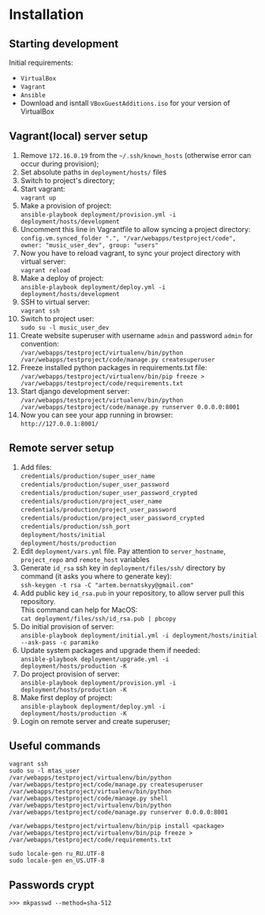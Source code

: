 Installation
============

Starting development
--------------------

Initial requirements:  

* `VirtualBox`  
* `Vagrant`  
* `Ansible`   
* Download and isntall `VBoxGuestAdditions.iso` for your version of VirtualBox


Vagrant(local) server setup
---------------------------
1. Remove `172.16.0.19` from the `~/.ssh/known_hosts` (otherwise error can occur during provision);
2. Set absolute paths in `deployment/hosts/` files  
3. Switch to project's directory;
4. Start vagrant:  
   `vagrant up`  
5. Make a provision of project:  
   `ansible-playbook deployment/provision.yml -i deployment/hosts/development`
6. Uncomment this line in Vagrantfile to allow syncing a project directory:  
   `config.vm.synced_folder ".", "/var/webapps/testproject/code", owner: "music_user_dev", group: "users"`
7. Now you have to reload vagrant, to sync your project directory with virtual server:  
   `vagrant reload` 
9. Make a deploy of project:  
   `ansible-playbook deployment/deploy.yml -i deployment/hosts/development`
10. SSH to virtual server:  
   `vagrant ssh`
11. Switch to project user:  
   `sudo su -l music_user_dev`
12. Create website superuser with username `admin` and password `admin` for convention:  
   `/var/webapps/testproject/virtualenv/bin/python /var/webapps/testproject/code/manage.py createsuperuser`
13. Freeze installed python packages in requirements.txt file:  
    `/var/webapps/testproject/virtualenv/bin/pip freeze > /var/webapps/testproject/code/requirements.txt`
14. Start django development server:  
    `/var/webapps/testproject/virtualenv/bin/python /var/webapps/testproject/code/manage.py runserver 0.0.0.0:8001`
15. Now you can see your app running in browser:  
    `http://127.0.0.1:8001/`


Remote server setup
---------------------------
1. Add files:  
   `credentials/production/super_user_name`  
   `credentials/production/super_user_password`  
   `credentials/production/super_user_password_crypted`  
   `credentials/production/project_user_name`  
   `credentials/production/project_user_password`  
   `credentials/production/project_user_password_crypted`  
   `credentials/production/ssh_port`  
   `deployment/hosts/initial`  
   `deployment/hosts/production`  
2. Edit `deployment/vars.yml` file. Pay attention to `server_hostname`, `project_repo` and `remote_host` variables
3. Generate `id_rsa` ssh key in `deployment/files/ssh/` directory by command (it asks you where to generate key):  
   `ssh-keygen -t rsa -C "artem.bernatskyy@gmail.com"`  
4. Add public key `id_rsa.pub` in your repository, to allow server pull this repository.  
   This command can help for MacOS:  
   `cat deployment/files/ssh/id_rsa.pub | pbcopy`
5. Do initial provision of server:  
   `ansible-playbook deployment/initial.yml -i deployment/hosts/initial --ask-pass -c paramiko` 
6. Update system packages and upgrade them if needed:  
   `ansible-playbook deployment/upgrade.yml -i deployment/hosts/production -K`  
7. Do project provision of server:  
   `ansible-playbook deployment/provision.yml -i deployment/hosts/production -K`  
9. Make first deploy of project:  
   `ansible-playbook deployment/deploy.yml -i deployment/hosts/production -K`
10. Login on remote server and create superuser;



Useful commands
---------------
`vagrant ssh`  
`sudo su -l mtas_user`  
`/var/webapps/testproject/virtualenv/bin/python /var/webapps/testproject/code/manage.py createsuperuser`  
`/var/webapps/testproject/virtualenv/bin/python /var/webapps/testproject/code/manage.py shell`  
`/var/webapps/testproject/virtualenv/bin/python /var/webapps/testproject/code/manage.py runserver 0.0.0.0:8001`  

`/var/webapps/testproject/virtualenv/bin/pip install <package>`  
`/var/webapps/testproject/virtualenv/bin/pip freeze > /var/webapps/testproject/code/requirements.txt`

`sudo locale-gen ru_RU.UTF-8`  
`sudo locale-gen en_US.UTF-8`


Passwords crypt
---------------
`>>> mkpasswd --method=sha-512`
